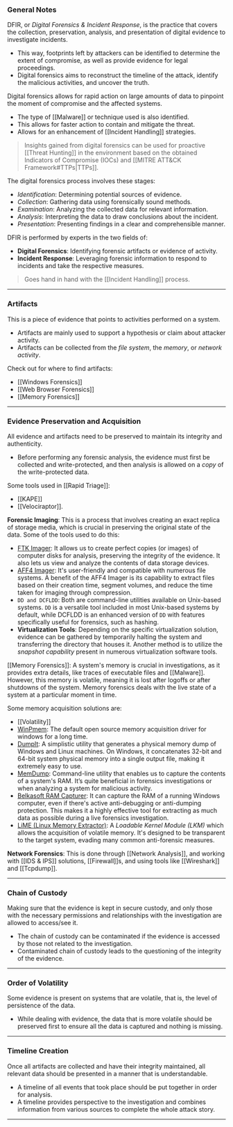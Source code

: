 ### General Notes

DFIR, or *Digital Forensics & Incident Response*, is the practice that covers the collection, preservation, analysis, and presentation of digital evidence to investigate incidents.
- This way, footprints left by attackers can be identified to determine the extent of compromise, as well as provide evidence for legal proceedings.
- Digital forensics aims to reconstruct the timeline of the attack, identify the malicious activities, and uncover the truth.

Digital forensics allows for rapid action on large amounts of data to pinpoint the moment of compromise and the affected systems.
- The type of [[Malware]] or technique used is also identified.
- This allows for faster action to contain and mitigate the threat.
- Allows for an enhancement of [[Incident Handling]] strategies.

> Insights gained from digital forensics can be used for proactive [[Threat Hunting]] in the environment based on the obtained Indicators of Compromise (IOCs) and [[MITRE ATT&CK Framework#TTPs|TTPs]].

The digital forensics process involves these stages:
- *Identification*: Determining potential sources of evidence.
- *Collection*: Gathering data using forensically sound methods.
- *Examination*: Analyzing the collected data for relevant information.
- *Analysis*: Interpreting the data to draw conclusions about the incident.
- *Presentation*: Presenting findings in a clear and comprehensible manner.

DFIR is performed by experts in the two fields of:
- **Digital Forensics**: Identifying forensic artifacts or evidence of activity.
- **Incident Response**: Leveraging forensic information to respond to incidents and take the respective measures.

> Goes hand in hand with the [[Incident Handling]] process.

---
### Artifacts

This is a piece of evidence that points to activities performed on a system.
- Artifacts are mainly used to support a hypothesis or claim about attacker activity.
- Artifacts can be collected from the *file system*, the *memory*, or *network activity*.

Check out for where to find artifacts:
- [[Windows Forensics]]
- [[Web Browser Forensics]]
- [[Memory Forensics]]

---
### Evidence Preservation and Acquisition

All evidence and artifacts need to be preserved to maintain its integrity and authenticity.
- Before performing any forensic analysis, the evidence must first be collected and write-protected, and then analysis is allowed on a *copy* of the write-protected data.

Some tools used in [[Rapid Triage]]:
- [[KAPE]]
- [[Velociraptor]].

**Forensic Imaging**: This is a process that involves creating an exact replica of storage media, which is crucial in preserving the original state of the data. Some of the tools used to do this:
- [FTK Imager](https://www.exterro.com/ftk-imager): It allows us to create perfect copies (or images) of computer disks for analysis, preserving the integrity of the evidence. It also lets us view and analyze the contents of data storage devices.
- [AFF4 Imager](https://github.com/Velocidex/c-aff4): It's user-friendly and compatible with numerous file systems. A benefit of the AFF4 Imager is its capability to extract files based on their creation time, segment volumes, and reduce the time taken for imaging through compression.
- `DD and DCFLDD`: Both are command-line utilities available on Unix-based systems. `DD` is a versatile tool included in most Unix-based systems by default, while DCFLDD is an enhanced version of `DD` with features specifically useful for forensics, such as hashing.
- **Virtualization Tools**: Depending on the specific virtualization solution, evidence can be gathered by temporarily halting the system and transferring the directory that houses it. Another method is to utilize the *snapshot capability* present in numerous virtualization software tools.

[[Memory Forensics]]: A system's memory is crucial in investigations, as it provides extra details, like traces of executable files and [[Malware]]. However, this memory is volatile, meaning it is lost after logoffs or after shutdowns of the system. Memory forensics deals with the live state of a system at a particular moment in time. 

Some memory acquisition solutions are:
- [[Volatility]]
- [WinPmem](https://github.com/Velocidex/WinPmem): The default open source memory acquisition driver for windows for a long time.
- [DumpIt](https://www.magnetforensics.com/resources/magnet-dumpit-for-windows/): A simplistic utility that generates a physical memory dump of Windows and Linux machines. On Windows, it concatenates 32-bit and 64-bit system physical memory into a single output file, making it extremely easy to use.
- [MemDump](http://www.nirsoft.net/utils/nircmd.html): Command-line utility that enables us to capture the contents of a system's RAM. It’s quite beneficial in forensics investigations or when analyzing a system for malicious activity.
- [Belkasoft RAM Capturer](https://belkasoft.com/ram-capturer): It can capture the RAM of a running Windows computer, even if there's active anti-debugging or anti-dumping protection. This makes it a highly effective tool for extracting as much data as possible during a live forensics investigation.
- [LiME (Linux Memory Extractor)](https://github.com/504ensicsLabs/LiME): A *Loadable Kernel Module (LKM)* which allows the acquisition of volatile memory. It's designed to be transparent to the target system, evading many common anti-forensic measures.

**Network Forensics**: This is done through [[Network Analysis]], and working with [[IDS & IPS]] solutions, [[Firewall]]s, and using tools like [[Wireshark]] and [[Tcpdump]].

---
### Chain of Custody

Making sure that the evidence is kept in secure custody, and only those with the necessary permissions and relationships with the investigation are allowed to access/see it.
- The chain of custody can be contaminated if the evidence is accessed by those not related to the investigation.
- Contaminated chain of custody leads to the questioning of the integrity of the evidence.

---
### Order of Volatility

Some evidence is present on systems that are volatile, that is, the level of persistence of the data.
- While dealing with evidence, the data that is more volatile should be preserved first to ensure all the data is captured and nothing is missing.

---
### Timeline Creation

Once all artifacts are collected and have their integrity maintained, all relevant data should be presented in a manner that is understandable.
- A timeline of all events that took place should be put together in order for analysis.
- A timeline provides perspective to the investigation and combines information from various sources to complete the whole attack story.

---
